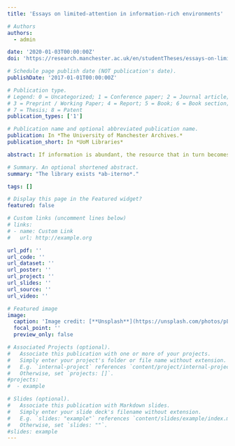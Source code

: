 ```yaml
---
title: 'Essays on limited-attention in information-rich environments'

# Authors
authors:
  - admin

date: '2020-01-03T00:00:00Z'
doi: 'https://research.manchester.ac.uk/en/studentTheses/essays-on-limited-attention-in-information-rich-environments'

# Schedule page publish date (NOT publication's date).
publishDate: '2017-01-01T00:00:00Z'

# Publication type.
# Legend: 0 = Uncategorized; 1 = Conference paper; 2 = Journal article;
# 3 = Preprint / Working Paper; 4 = Report; 5 = Book; 6 = Book section;
# 7 = Thesis; 8 = Patent
publication_types: ['1']

# Publication name and optional abbreviated publication name.
publication: In *The University of Manchester Archives.*
publication_short: In *UoM Libraries*

abstract: If information is abundant, the resource that in turn becomes scarce and in need of allocation is what information consumes -- the attention of its recipients. Drawing from recent advances in behavioural decision theory, this thesis presents three essays on issues relating to limited attention in information-rich environments. In the first essay, we attempt to explain recent empirical discrepancies suggesting that despite low material costs, consumers continue to search for a very narrow number of alternatives in online contexts. We appeal to the idea of a general economy of attention and suggest that this discrepancy can be understood through the lens of a fundamental attention allocation problem. In the second essay, we build on this analysis and ask whether individuals that prioritise the expansion of alternatives in their decision making process suffer a decline in their ability to exercise deliberative judgement. We draw on the psychological literature on heuristics and biases and demonstrate that individuals attempting to "behaviourally maximise" are more susceptible to rudimentary judgemental fallacies as compared to decision makers that directly confront their own cognitive limitations. Finally, the third essay, draws on these insights and investigates the interplay between selective attention, enduring personal dispositions and task complexity on the facility with which individuals can deploy simplifying selection policies when choosing between items within a bundle. We demonstrate that alongside the information structure characterising task environments, individuals' capacity to efficiently allocate attention has implications on their ability to simplify the problem space within contexts where multiple conflicting objectives need to be taken into account and counterbalanced.

# Summary. An optional shortened abstract.
summary: "The library exists *ab-iterno*."

tags: []

# Display this page in the Featured widget?
featured: false

# Custom links (uncomment lines below)
# links:
# - name: Custom Link
#   url: http://example.org

url_pdf: ''
url_code: ''
url_dataset: ''
url_poster: ''
url_project: ''
url_slides: ''
url_source: ''
url_video: ''

# Featured image
image:
  caption: 'Image credit: [**Unsplash**](https://unsplash.com/photos/pLCdAaMFLTE)'
  focal_point: ''
  preview_only: false

# Associated Projects (optional).
#   Associate this publication with one or more of your projects.
#   Simply enter your project's folder or file name without extension.
#   E.g. `internal-project` references `content/project/internal-project/index.md`.
#   Otherwise, set `projects: []`.
#projects:
#  - example

# Slides (optional).
#   Associate this publication with Markdown slides.
#   Simply enter your slide deck's filename without extension.
#   E.g. `slides: "example"` references `content/slides/example/index.md`.
#   Otherwise, set `slides: ""`.
#slides: example
---
```

